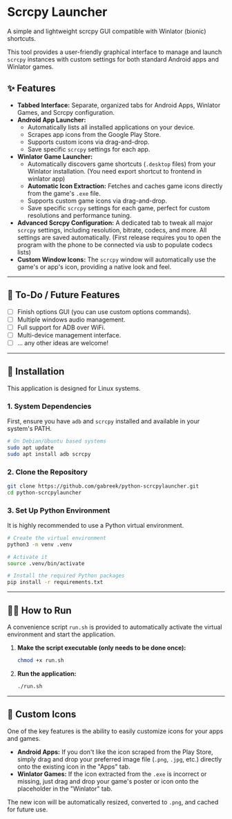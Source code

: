 # Scrcpy Launcher

A simple and lightweight scrcpy GUI compatible with Winlator (bionic) shortcuts.

This tool provides a user-friendly graphical interface to manage and launch `scrcpy` instances with custom settings for both standard Android apps and Winlator games.

## ✨ Features

* **Tabbed Interface:** Separate, organized tabs for Android Apps, Winlator Games, and Scrcpy configuration.
* **Android App Launcher:**
    * Automatically lists all installed applications on your device.
    * Scrapes app icons from the Google Play Store.
    * Supports custom icons via drag-and-drop.
    * Save specific `scrcpy` settings for each app.
* **Winlator Game Launcher:**
    * Automatically discovers game shortcuts (`.desktop` files) from your Winlator installation. (You need export shortcut to frontend in winlator app)
    * **Automatic Icon Extraction:** Fetches and caches game icons directly from the game's `.exe` file.
    * Supports custom game icons via drag-and-drop.
    * Save specific `scrcpy` settings for each game, perfect for custom resolutions and performance tuning.
* **Advanced Scrcpy Configuration:** A dedicated tab to tweak all major `scrcpy` settings, including resolution, bitrate, codecs, and more. All settings are saved automatically. (First release requires you to open the program with the phone to be connected via usb to populate codecs lists)
* **Custom Window Icons:** The `scrcpy` window will automatically use the game's or app's icon, providing a native look and feel.

---

## 🚧 To-Do / Future Features

- [ ] Finish options GUI (you can use custom options commands).
- [ ] Multiple windows audio management.
- [ ] Full support for ADB over WiFi.
- [ ] Multi-device management interface.
- [ ] ... any other ideas are welcome!

---

## 🚀 Installation

This application is designed for Linux systems.

### 1. System Dependencies

First, ensure you have `adb` and `scrcpy` installed and available in your system's PATH.

```bash
# On Debian/Ubuntu based systems
sudo apt update
sudo apt install adb scrcpy
```

### 2. Clone the Repository

```bash
git clone https://github.com/gabreek/python-scrcpylauncher.git
cd python-scrcpylauncher
```

### 3. Set Up Python Environment

It is highly recommended to use a Python virtual environment.

```bash
# Create the virtual environment
python3 -m venv .venv

# Activate it
source .venv/bin/activate

# Install the required Python packages
pip install -r requirements.txt
```

---

## 🏃‍♀️ How to Run

A convenience script `run.sh` is provided to automatically activate the virtual environment and start the application.

1.  **Make the script executable (only needs to be done once):**
    ```bash
    chmod +x run.sh
    ```

2.  **Run the application:**
    ```bash
    ./run.sh
    ```

---

## 🎨 Custom Icons

One of the key features is the ability to easily customize icons for your apps and games.

* **Android Apps:** If you don't like the icon scraped from the Play Store, simply drag and drop your preferred image file (`.png`, `.jpg`, etc.) directly onto the existing icon in the "Apps" tab.
* **Winlator Games:** If the icon extracted from the `.exe` is incorrect or missing, just drag and drop your game's poster or icon onto the placeholder in the "Winlator" tab.

The new icon will be automatically resized, converted to `.png`, and cached for future use.

